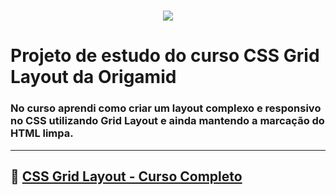 <h1 align="center">
    <img src="https://blog.dankicode.com/wp-content/uploads/2018/07/conclusao-css-grid-layout.png">
</h1>

# Projeto de estudo do curso CSS Grid Layout da Origamid

### No curso aprendi como criar um layout complexo e responsivo no **CSS** utilizando **Grid Layout** e ainda mantendo a marcação do HTML limpa.

---

## 🔔 [CSS Grid Layout - Curso Completo](https://www.youtube.com/watch?v=hKXOVD2Yrj8&t=434s)

